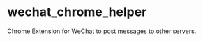 wechat_chrome_helper
====================

Chrome Extension for WeChat to post messages to other servers.
